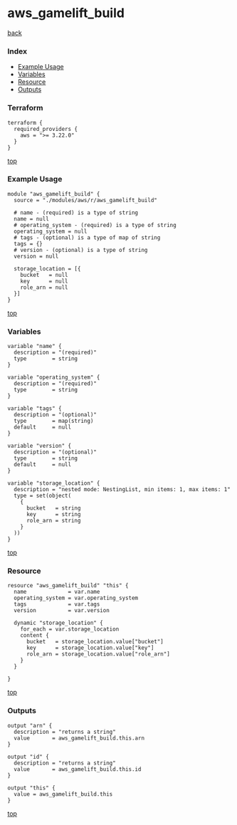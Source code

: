 # aws_gamelift_build

[back](../aws.md)

### Index

- [Example Usage](#example-usage)
- [Variables](#variables)
- [Resource](#resource)
- [Outputs](#outputs)

### Terraform

```hcl
terraform {
  required_providers {
    aws = ">= 3.22.0"
  }
}
```

[top](#index)

### Example Usage

```hcl
module "aws_gamelift_build" {
  source = "./modules/aws/r/aws_gamelift_build"

  # name - (required) is a type of string
  name = null
  # operating_system - (required) is a type of string
  operating_system = null
  # tags - (optional) is a type of map of string
  tags = {}
  # version - (optional) is a type of string
  version = null

  storage_location = [{
    bucket   = null
    key      = null
    role_arn = null
  }]
}
```

[top](#index)

### Variables

```hcl
variable "name" {
  description = "(required)"
  type        = string
}

variable "operating_system" {
  description = "(required)"
  type        = string
}

variable "tags" {
  description = "(optional)"
  type        = map(string)
  default     = null
}

variable "version" {
  description = "(optional)"
  type        = string
  default     = null
}

variable "storage_location" {
  description = "nested mode: NestingList, min items: 1, max items: 1"
  type = set(object(
    {
      bucket   = string
      key      = string
      role_arn = string
    }
  ))
}
```

[top](#index)

### Resource

```hcl
resource "aws_gamelift_build" "this" {
  name             = var.name
  operating_system = var.operating_system
  tags             = var.tags
  version          = var.version

  dynamic "storage_location" {
    for_each = var.storage_location
    content {
      bucket   = storage_location.value["bucket"]
      key      = storage_location.value["key"]
      role_arn = storage_location.value["role_arn"]
    }
  }

}
```

[top](#index)

### Outputs

```hcl
output "arn" {
  description = "returns a string"
  value       = aws_gamelift_build.this.arn
}

output "id" {
  description = "returns a string"
  value       = aws_gamelift_build.this.id
}

output "this" {
  value = aws_gamelift_build.this
}
```

[top](#index)